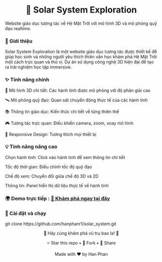 
<h1 align="center"> 🌌 Solar System Exploration </h1>
<p>Website giáo dục tương tác về Hệ Mặt Trời với mô hình 3D và mô phỏng quỹ đạo realtime.</p>

<h3>🚀 Giới thiệu</h3>

<p>Solar System Exploration là một website giáo dục tương tác được thiết kế để giúp học sinh và những người yêu thích thiên văn học khám phá Hệ Mặt Trời một cách trực quan và thú vị. Dự án sử dụng công nghệ 3D hiện đại để tạo ra trải nghiệm học tập immersive. </p>

<h3>✨ Tính năng chính</h3>

<p>🌟 Mô hình 3D chi tiết: Các hành tinh được mô phỏng với độ phân giải cao</p>
<p>🛰️ Mô phỏng quỹ đạo: Quan sát chuyển động thực tế của các hành tinh</p>
<p>📚 Thông tin giáo dục: Kiến thức chi tiết về từng thiên thể</p>
<p>🎮 Tương tác trực quan: Điều khiển camera, zoom, xoay mô hình</p>
<p>📱 Responsive Design: Tương thích mọi thiết bị</p>


<h3>💡 Tính năng nâng cao</h3>
<p>Chọn hành tinh: Click vào hành tinh để xem thông tin chi tiết</p>
<p>Tốc độ thời gian: Điều chỉnh tốc độ quỹ đạo</p>
<p>Chế độ xem: Chuyển đổi giữa chế độ 3D và 2D</p>
<p>Thông tin: Panel hiển thị dữ liệu thực tế về hành tinh</p>
<h3>🌍 Demo trực tiếp : <a href = "https://hanphanr1.github.io/solar_system/project_solar_system/mainpage/index.html">🔗 Khám phá ngay tại đây </a></h3>

<h3>🚀 Cài đặt và chạy</h3>
<p>git clone https://github.com/hanphanr1/solar_system.git</p>


<div align="center">
🌌 Hãy cùng khám phá vũ trụ bao la! 🚀
  
⭐ Star this repo • 🍴 Fork • 📢 Share

Made with ❤️ by Han Phan

</div>
